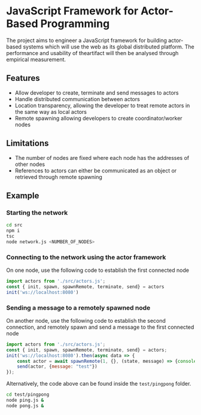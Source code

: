 # JavaScript Framework for Actor-Based Programming
The project aims to engineer a JavaScript framework for building actor-based systems which will  use  the  web  as  its  global  distributed  platform.   The  performance  and  usability  of  theartifact will then be analysed through empirical measurement.

## Features
* Allow developer to create, terminate and send messages to actors
* Handle distributed communication between actors
* Location transparency, allowing the developer to treat remote actors in the same way as local actors
* Remote spawning allowing developers to create coordinator/worker nodes

## Limitations
* The number of nodes are fixed where each node has the addresses of other nodes
* References to actors can either be communicated as an object or retrieved through remote spawning

## Example
### Starting the network
```bash
cd src
npm i
tsc
node network.js <NUMBER_OF_NODES>
```
### Connecting to the network using the actor framework
On one node, use the following code to establish the first connected node
```js
import actors from './src/actors.js';
const { init, spawn, spawnRemote, terminate, send} = actors
init('ws://localhost:8080')
```
### Sending a message to a remotely spawned node
On another node, use the following code to establish the second connection, and remotely spawn and send a message to the first connected node
```js
import actors from './src/actors.js';
const { init, spawn, spawnRemote, terminate, send} = actors;
init('ws://localhost:8080').then(async data => {
    const actor = await spawnRemote(1, {}, (state, message) => {console.log(message.message)}, 5000)
    send(actor, {message: "test"})
});
```
Alternatively, the code above can be found inside the `test/pingpong` folder.
```bash
cd test/pingpong
node ping.js &
node pong.js &
```